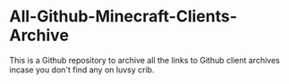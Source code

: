 # All-Github-Minecraft-Clients-Archive
This is a Github repository to archive all the links to Github client archives incase you don't find any on luvsy crib.
